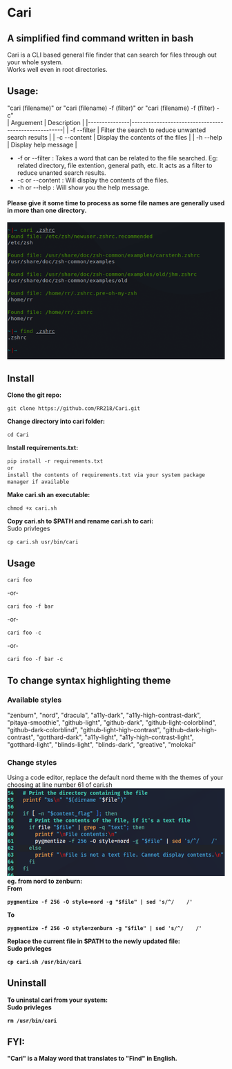 # Cari
## A simplified find command written in bash
Cari is a CLI based general file finder that can search for files through out your whole system. <br>
Works well even in root directories.
## Usage: 
"cari (filename)" or "cari (filename) -f (filter)" or "cari (filename) -f (filter) -c" <br>
| Arguement     | Description                                         |
|---------------|-----------------------------------------------------|
|  -f --filter  | Filter the search to reduce unwanted search results |
|  -c --content | Display the contents of the files                   |
|  -h --help    | Display help message                                |

* -f or --filter : Takes a word that can be related to the file searched. Eg: related directory, file extention, general path, etc.
It acts as a filter to reduce unanted search results.
* -c or --content : Will display the contents of the files.
* -h or --help : Will show you the help message.
#### Please give it some time to process as some file names are generally used in more than one directory.
![Example](https://github.com/RR218/Cari/blob/main/images/Screenshot1.png)
## Install
**Clone the git repo:**
```
git clone https://github.com/RR218/Cari.git
```
**Change directory into cari folder:**
```
cd Cari
```
**Install requirements.txt:**
```
pip install -r requirements.txt
or
install the contents of requirements.txt via your system package manager if available
```
**Make cari.sh an executable:**
```
chmod +x cari.sh
```
**Copy cari.sh to $PATH and rename cari.sh to cari:** <br>
Sudo privleges
```
cp cari.sh usr/bin/cari
```
## Usage
```
cari foo
```
-or-
```
cari foo -f bar
```
-or-
```
cari foo -c
```
-or-
```
cari foo -f bar -c
```
## To change syntax highlighting theme
### Available styles
"zenburn", "nord", "dracula", "a11y-dark", "a11y-high-contrast-dark", "pitaya-smoothie", "github-light", "github-dark", "github-light-colorblind",
"github-dark-colorblind", "github-light-high-contrast", "github-dark-high-contrast", "gotthard-dark", "a11y-light", "a11y-high-contrast-light", "gotthard-light",
"blinds-light", "blinds-dark", "greative", "molokai"

### Change styles
Using a code editor, replace the default nord theme with the themes of your choosing at line number 61 of cari.sh <b> 
![Example](https://github.com/RR218/Cari/blob/main/images/screenshot2.png)
<br>
**eg. from nord to zenburn:** <br>
From
```
pygmentize -f 256 -O style=nord -g "$file" | sed 's/^/    /'
```
To
```
pygmentize -f 256 -O style=zenburn -g "$file" | sed 's/^/    /'
```
**Replace the current file in $PATH to the newly updated file:** <br>
Sudo privleges
```
cp cari.sh /usr/bin/cari
```
## Uninstall
**To uninstal cari from your system:** <br>
Sudo privleges
```
rm /usr/bin/cari
```

## FYI:
"Cari" is a Malay word that translates to "Find" in English.
